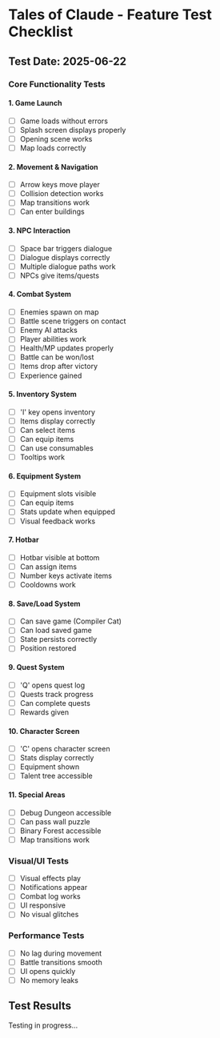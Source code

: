 # Tales of Claude - Feature Test Checklist

## Test Date: 2025-06-22

### Core Functionality Tests

#### 1. Game Launch
- [ ] Game loads without errors
- [ ] Splash screen displays properly
- [ ] Opening scene works
- [ ] Map loads correctly

#### 2. Movement & Navigation
- [ ] Arrow keys move player
- [ ] Collision detection works
- [ ] Map transitions work
- [ ] Can enter buildings

#### 3. NPC Interaction
- [ ] Space bar triggers dialogue
- [ ] Dialogue displays correctly
- [ ] Multiple dialogue paths work
- [ ] NPCs give items/quests

#### 4. Combat System
- [ ] Enemies spawn on map
- [ ] Battle scene triggers on contact
- [ ] Enemy AI attacks
- [ ] Player abilities work
- [ ] Health/MP updates properly
- [ ] Battle can be won/lost
- [ ] Items drop after victory
- [ ] Experience gained

#### 5. Inventory System
- [ ] 'I' key opens inventory
- [ ] Items display correctly
- [ ] Can select items
- [ ] Can equip items
- [ ] Can use consumables
- [ ] Tooltips work

#### 6. Equipment System
- [ ] Equipment slots visible
- [ ] Can equip items
- [ ] Stats update when equipped
- [ ] Visual feedback works

#### 7. Hotbar
- [ ] Hotbar visible at bottom
- [ ] Can assign items
- [ ] Number keys activate items
- [ ] Cooldowns work

#### 8. Save/Load System
- [ ] Can save game (Compiler Cat)
- [ ] Can load saved game
- [ ] State persists correctly
- [ ] Position restored

#### 9. Quest System
- [ ] 'Q' opens quest log
- [ ] Quests track progress
- [ ] Can complete quests
- [ ] Rewards given

#### 10. Character Screen
- [ ] 'C' opens character screen
- [ ] Stats display correctly
- [ ] Equipment shown
- [ ] Talent tree accessible

#### 11. Special Areas
- [ ] Debug Dungeon accessible
- [ ] Can pass wall puzzle
- [ ] Binary Forest accessible
- [ ] Map transitions work

### Visual/UI Tests
- [ ] Visual effects play
- [ ] Notifications appear
- [ ] Combat log works
- [ ] UI responsive
- [ ] No visual glitches

### Performance Tests
- [ ] No lag during movement
- [ ] Battle transitions smooth
- [ ] UI opens quickly
- [ ] No memory leaks

## Test Results

Testing in progress...